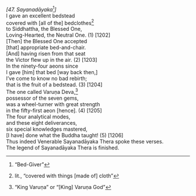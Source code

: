 *\[47. Sayanadāyaka*[^1]*\]*  
I gave an excellent bedstead  
covered with \[all of the\] bedclothes[^2]  
to Siddhattha, the Blessed One,  
Loving-Hearted, the Neutral One. (1) \[1202\]  
\[Then\] the Blessed One accepted  
\[that\] appropriate bed-and-chair.  
\[And\] having risen from that seat  
the Victor flew up in the air. (2) \[1203\]  
In the ninety-four aeons since  
I gave \[him\] that bed \[way back then,\]  
I’ve come to know no bad rebirth;  
that is the fruit of a bedstead. (3) \[1204\]  
The one called Varuṇa Deva,[^3]  
possessor of the seven gems,  
was a wheel-turner with great strength  
in the fifty-first aeon \[hence\]. (4) \[1205\]  
The four analytical modes,  
and these eight deliverances,  
six special knowledges mastered,  
\[I have\] done what the Buddha taught! (5) \[1206\]  
Thus indeed Venerable Sayanadāyaka Thera spoke these verses.  
The legend of Sayanadāyaka Thera is finished.  
[^1]: “Bed-Giver”  
[^2]: lit., “covered with things \[made of\] cloth”  
[^3]: “King Varuṇa” or “\[King\] Varuṇa God”
